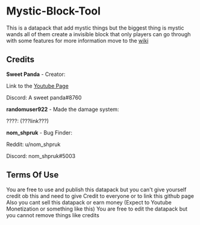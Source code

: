 # Mystic-Block-Tool
This is a datapack that add mystic things but the biggest thing is mystic wands all of them create a invisible block that only players can go through with some features
for more information move to the [wiki](wiki)





## Credits
**Sweet Panda** - Creator:

Link to the [Youtube Page](https://www.youtube.com/channel/UCwGmKyLd7WoCUoDMjFgiePg)

Discord: A sweet panda#8760


**randomuser922** - Made the damage system:

????: (???link???)


**nom_shpruk** - Bug Finder:

Reddit: u/nom_shpruk

Discord: nom_shpruk#5003



## Terms Of Use
You are free to use and publish this datapack but you can't give yourself credit ob this and need to give Credit to everyone or to link this github page
Also you cant sell this datapack or earn money (Expect to Youtube Monetization or something like this)
You are free to edit the datapack but you cannot remove things like credits
